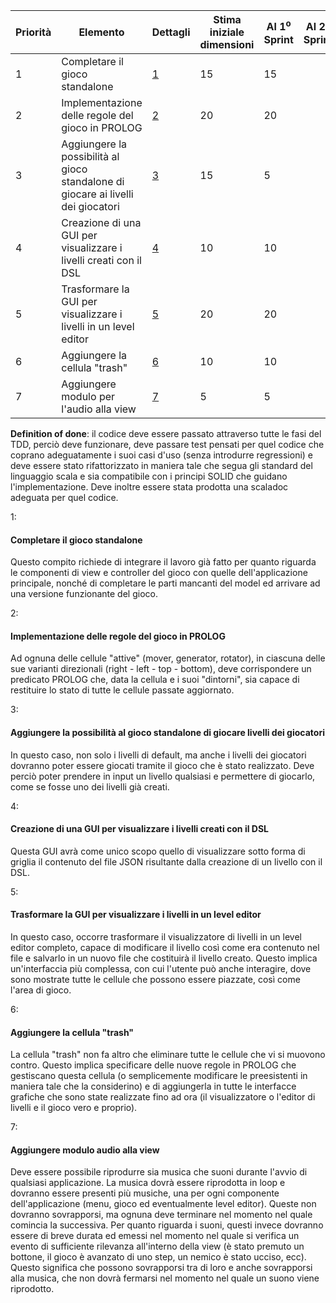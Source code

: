 | Priorità | Elemento | Dettagli | Stima iniziale dimensioni | Al 1<sup>o</sup> Sprint | Al 2<sup>o</sup> Sprint | Al 3<sup>o</sup> Sprint | Al 4<sup>o</sup> Sprint | Al 5<sup>o</sup> Sprint |
| --- | --- | --- | --- | --- | --- | --- | --- | --- |
| 1 | Completare il gioco standalone | [1](#1) | 15 | 15 | 
| 2 | Implementazione delle regole del gioco in PROLOG | [2](#2) | 20 | 20
| 3 | Aggiungere la possibilità al gioco standalone di giocare ai livelli dei giocatori | [3](#3) | 15 | 5
| 4 | Creazione di una GUI per visualizzare i livelli creati con il DSL | [4](#4) | 10 | 10
| 5 | Trasformare la GUI per visualizzare i livelli in un level editor | [5](#5) | 20 | 20
| 6 | Aggiungere la cellula "trash" | [6](#6) | 10 | 10
| 7 | Aggiungere modulo per l'audio alla view | [7](#7) | 5 | 5

**Definition of done**: il codice deve essere passato attraverso tutte le fasi del TDD, perciò deve funzionare, deve passare test pensati per quel codice che coprano adeguatamente i suoi casi d'uso (senza introdurre regressioni) e deve essere stato rifattorizzato in maniera tale che segua gli standard del linguaggio scala e sia compatibile con i principi SOLID che guidano l'implementazione. Deve inoltre essere stata prodotta una scaladoc adeguata per quel codice.

<a name="1">1</a>:
#### Completare il gioco standalone
Questo compito richiede di integrare il lavoro già fatto per quanto riguarda le componenti di view e controller del gioco con quelle dell'applicazione principale, nonché di completare le parti mancanti del model ed arrivare ad una versione funzionante del gioco.

<a name="2">2</a>: 
#### Implementazione delle regole del gioco in PROLOG
Ad ognuna delle cellule "attive" (mover, generator, rotator), in ciascuna delle sue varianti direzionali (right - left - top - bottom), deve corrispondere un predicato PROLOG che, data la cellula e i suoi "dintorni", sia capace di restituire lo stato di tutte le cellule passate aggiornato.
	
<a name="3">3</a>: 
#### Aggiungere la possibilità al gioco standalone di giocare livelli dei giocatori
In questo caso, non solo i livelli di default, ma anche i livelli dei giocatori dovranno poter essere giocati tramite il gioco che è stato realizzato. Deve perciò poter prendere in input un livello qualsiasi e permettere di giocarlo, come se fosse uno dei livelli già creati. 

<a name="4">4</a>:
#### Creazione di una GUI per visualizzare i livelli creati con il DSL
Questa GUI avrà come unico scopo quello di visualizzare sotto forma di griglia il contenuto del file JSON risultante dalla creazione di un livello con il DSL.

<a name="5">5</a>: 
#### Trasformare la GUI per visualizzare i livelli in un level editor
In questo caso, occorre trasformare il visualizzatore di livelli in un level editor completo, capace di modificare il livello così come era contenuto nel file e salvarlo in un nuovo file che costituirà il livello creato. Questo implica un'interfaccia più complessa, con cui l'utente può anche interagire, dove sono mostrate tutte le cellule che possono essere piazzate, così come l'area di gioco.

<a name="6">6</a>: 
#### Aggiungere la cellula "trash"
La cellula "trash" non fa altro che eliminare tutte le cellule che vi si muovono contro. Questo implica specificare delle nuove regole in PROLOG che gestiscano questa cellula (o semplicemente modificare le preesistenti in maniera tale che la considerino) e di aggiungerla in tutte le interfacce grafiche che sono state realizzate fino ad ora (il visualizzatore o l'editor di livelli e il gioco vero e proprio).

<a name="7">7</a>:
#### Aggiungere modulo audio alla view
Deve essere possibile riprodurre sia musica che suoni durante l'avvio di qualsiasi applicazione. La musica dovrà essere riprodotta in loop e dovranno essere presenti più musiche, una per ogni componente dell'applicazione (menu, gioco ed eventualmente level editor). Queste non dovranno sovrapporsi, ma ognuna deve terminare nel momento nel quale comincia la successiva. Per quanto riguarda i suoni, questi invece dovranno essere di breve durata ed emessi nel momento nel quale si verifica un evento di sufficiente rilevanza all'interno della view (è stato premuto un bottone, il gioco è avanzato di uno step, un nemico è stato ucciso, ecc). Questo significa che possono sovrapporsi tra di loro e anche sovrapporsi alla musica, che non dovrà fermarsi nel momento nel quale un suono viene riprodotto.
